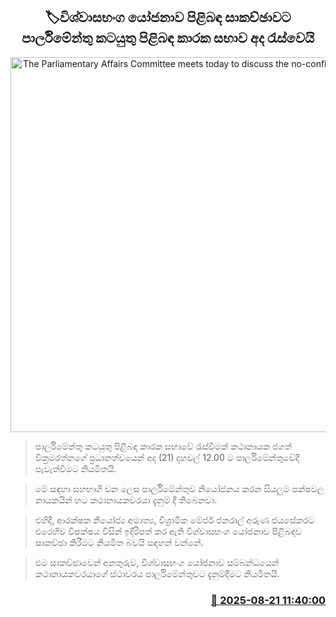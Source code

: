 <p align='center'><b><h2 align='center' title='The Parliamentary Affairs Committee meets today to discuss the no-confidence motion'>🏷විශ්වාසභංග යෝජනාව පිළිබඳ සාකච්ඡාවට පාර්ලිමේන්තු කටයුතු පිළිබඳ කාරක සභාව අද රැස්වෙයි</h2></b></p>
<p align='center'><img src='https://helakuru.sgp1.cdn.digitaloceanspaces.com/esana/images/lib/parliment-new-01[1].jpg' width='600' alt='The Parliamentary Affairs Committee meets today to discuss the no-confidence motion'></p>

> පාර්ලිමේන්තු කටයුතු පිළිබඳ කාරක සභාවේ රැස්වීමක් කථානායක ජගත් වික්‍රමරත්නගේ ප්‍රධානත්වයෙන් අද (21) දහවල් 12.00 ට පාර්ලිමේන්තුවේදී පැවැත්වීමට නියමිතයි.

> මේ සඳහා සහභාගි වන ලෙස පාර්ලිමේන්තුව නියෝජනය කරන සියලුම පක්ෂවල නායකයින් හට කථානායකවරයා දැනුම් දී තිබෙනවා.

> එහිදී, ආරක්ෂක නියෝජ්‍ය අමාත්‍ය, විශ්‍රාමික මේජර් ජනරාල් අරුණ ජයසේකරට එරෙහිව විපක්ෂය විසින් ඉදිරිපත් කර ඇති විශ්වාසභංග යෝජනාව පිළිබඳව සාකච්ඡා කිරීමට නියමිත බවයි සඳහන් වන්නේ.

> එම සාකච්ඡාවෙන් අනතුරුව, විශ්වාසභංග යෝජනාව සම්බන්ධයෙන් කථානායකවරයාගේ ස්ථාවරය පාර්ලිමේන්තුවට දැනුම්දීමට නියමිතයි.



<h3 align='right'><a href='https://www.helakuru.lk/esana/p/112894/'>📅 2025-08-21 11:40:00</a></h3>
